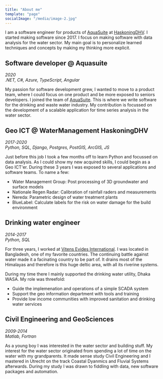 ```yaml
---
title: "About me"
template: "page"
socialImage: "/media/image-2.jpg"
---
```



I am a software engineer for products of [AquaSuite](https://aquasuite.ai/en/) at [HaskoningDHV](https://www.royalhaskoningdhv.com/). I started making software since 2017. I focus on making software with data analysis for the water sector. My main goal is to personalize learned techniques and concepts by making my thinking more explicit.

## Software developer @ Aquasuite
*2020*  
*.NET, C#, Azure, TypeScript, Angular*


My passion for software development grew, I wanted to move to a product team, where I could focus on one product and be more exposed to seniors developers. I joined the team of [AquaSuite](https://aquasuite.ai/en/). This is where we write software for the drinking and waste water industry. My contribution is focussed on the development of a scalable application for time series analysis in the water sector.


## Geo ICT @ WaterManagement HaskoningDHV
*2017-2020*  
*Python, SQL, Django, Postgres, PostGIS, ArcGIS, JS*


Just before this job I took a few months off to learn Python and focussed on data analysis. As I could show my new acquired skills, I could begin as a Geo ICT'er. During these 3 years I was exposed to several applications and software teams. To name a few:
* Water Management Group: Post processing of 3D groundwater and surface models
* Nationale Regen Radar: Calibration of rainfall raders and measurements
* Nereda: Parametric design of water treatment plants
* BlueLabel: Calculate labels for the risk on water damage for the build environment


## Drinking water engineer
*2014-2017*  
*Python, SQL*


For three years, I worked at [Vitens Evides International](https://www.vei.nl/). I was located in Bangladesh, one of my favorite countries. The continuing battle against water made it a facinating country to be part of. It drains most of the Himalayas and therefore is this huge deltic area, with all its riverine systems. 

During my time there I mainly supported the drinking water utility, Dhaka WASA. My role was threefold:
* Guide the implemenation and operations of a simple SCADA system
* Support the geo information department with tools and training
* Provide low income communities with improved sanitation and drinking water services


## Civil Engineering and GeoSciences
*2009-2014*  
*Matlab, Fortran*


As a young boy I was interested in the water sector and building stuff. My interest for the water sector originated from spending a lot of time on the water with my grandparents. It made sense study Civil Engineering and I mastered in Utrecht on the track Coastal Dyanmics and Fluvial Systems afterwards. During my study I was drawn to fiddling with data, new software packages and automation. 
